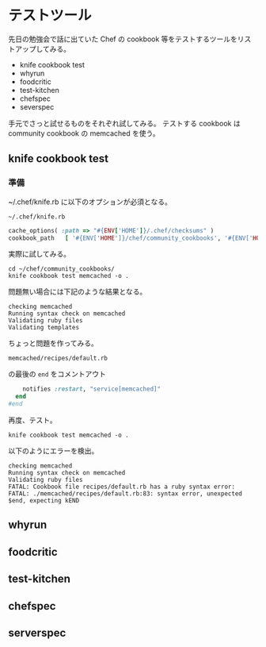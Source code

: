 # テストツール

先日の勉強会で話に出ていた Chef の cookbook 等をテストするツールをリストアップしてみる。

 * knife cookbook test
 * whyrun
 * foodcritic
 * test-kitchen
 * chefspec
 * severspec

手元でさっと試せるものをそれぞれ試してみる。
テストする cookbook は community cookbook の memcached を使う。

## knife cookbook test

### 準備

~/.chef/knife.rb に以下のオプションが必須となる。

`~/.chef/knife.rb`

```ruby
cache_options( :path => "#{ENV['HOME']}/.chef/checksums" )
cookbook_path   [ '#{ENV['HOME']}/chef/community_cookbooks', '#{ENV['HOME']}/git/chef-repo' ]
```

実際に試してみる。

```
cd ~/chef/community_cookbooks/
knife cookbook test memcached -o .
```

問題無い場合には下記のような結果となる。

```
checking memcached
Running syntax check on memcached
Validating ruby files
Validating templates
```

ちょっと問題を作ってみる。

`memcached/recipes/default.rb`

の最後の `end` をコメントアウト

```ruby
    notifies :restart, "service[memcached]"
  end
#end
```

再度、テスト。

```
knife cookbook test memcached -o .
```

以下のようにエラーを検出。

```
checking memcached
Running syntax check on memcached
Validating ruby files
FATAL: Cookbook file recipes/default.rb has a ruby syntax error:
FATAL: ./memcached/recipes/default.rb:83: syntax error, unexpected $end, expecting kEND
```


## whyrun
## foodcritic
## test-kitchen
## chefspec
## serverspec

